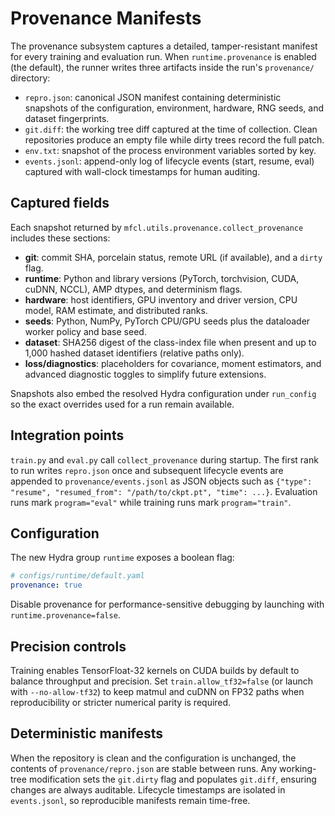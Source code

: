 # Provenance Manifests

The provenance subsystem captures a detailed, tamper-resistant manifest for
every training and evaluation run. When `runtime.provenance` is enabled (the
default), the runner writes three artifacts inside the run's
`provenance/` directory:

- `repro.json`: canonical JSON manifest containing deterministic snapshots of
  the configuration, environment, hardware, RNG seeds, and dataset
  fingerprints.
- `git.diff`: the working tree diff captured at the time of collection.
  Clean repositories produce an empty file while dirty trees record the full
  patch.
- `env.txt`: snapshot of the process environment variables sorted by key.
- `events.jsonl`: append-only log of lifecycle events (start, resume, eval)
  captured with wall-clock timestamps for human auditing.

## Captured fields

Each snapshot returned by `mfcl.utils.provenance.collect_provenance` includes
these sections:

- **git**: commit SHA, porcelain status, remote URL (if available),
  and a `dirty` flag.
- **runtime**: Python and library versions (PyTorch, torchvision, CUDA,
  cuDNN, NCCL), AMP dtypes, and determinism flags.
- **hardware**: host identifiers, GPU inventory and driver version, CPU
  model, RAM estimate, and distributed ranks.
- **seeds**: Python, NumPy, PyTorch CPU/GPU seeds plus the dataloader worker
  policy and base seed.
- **dataset**: SHA256 digest of the class-index file when present and up to
  1,000 hashed dataset identifiers (relative paths only).
- **loss/diagnostics**: placeholders for covariance, moment estimators, and
  advanced diagnostic toggles to simplify future extensions.

Snapshots also embed the resolved Hydra configuration under `run_config` so the
exact overrides used for a run remain available.

## Integration points

`train.py` and `eval.py` call `collect_provenance` during startup. The first
rank to run writes `repro.json` once and subsequent lifecycle events are
appended to `provenance/events.jsonl` as JSON objects such as
`{"type": "resume", "resumed_from": "/path/to/ckpt.pt", "time": ...}`.
Evaluation runs mark `program="eval"` while training runs mark
`program="train"`.

## Configuration

The new Hydra group `runtime` exposes a boolean flag:

```yaml
# configs/runtime/default.yaml
provenance: true
```

Disable provenance for performance-sensitive debugging by launching with
`runtime.provenance=false`.

## Precision controls

Training enables TensorFloat-32 kernels on CUDA builds by default to balance
throughput and precision. Set `train.allow_tf32=false` (or launch with
`--no-allow-tf32`) to keep matmul and cuDNN on FP32 paths when reproducibility
or stricter numerical parity is required.

## Deterministic manifests

When the repository is clean and the configuration is unchanged, the contents
of `provenance/repro.json` are stable between runs. Any working-tree
modification sets the `git.dirty` flag and populates `git.diff`, ensuring
changes are always auditable. Lifecycle timestamps are isolated in
`events.jsonl`, so reproducible manifests remain time-free.

